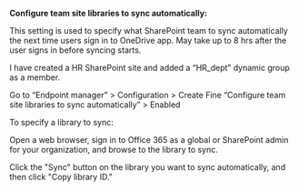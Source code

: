 <b>Configure team site libraries to sync automatically:</b>

This setting is used to specify what SharePoint team to sync automatically the next time users sign in to OneDrive app. May take up to 8 hrs after the user signs in before syncing starts.

I have created a HR SharePoint site and added a “HR_dept” dynamic group as a member.

Go to “Endpoint manager” > Configuration > Create 
Fine “Configure team site libraries to sync automatically” > Enabled

To specify a library to sync:

Open a web browser, sign in to Office 365 as a global or SharePoint admin for your organization, and browse to the library to sync.


Click the "Sync" button on the library you want to sync automatically, and then click "Copy library ID."
